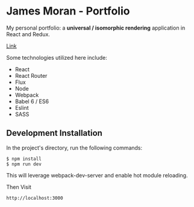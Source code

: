 # James Moran - Portfolio

My personal portfolio: a **universal / isomorphic rendering** application in React and Redux.

[Link](http://www.google.com)

Some technologies utilized here include:
* React
* React Router
* Flux
* Node
* Webpack
* Babel 6 / ES6
* Eslint
* SASS

## Development Installation

In the project's directory, run the following commands:

```
$ npm install
$ npm run dev
```

This will leverage webpack-dev-server and enable hot module reloading.

Then  Visit

```
http://localhost:3000
```
